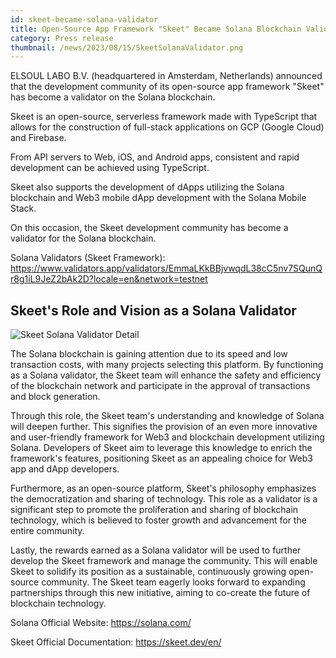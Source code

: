```yaml
---
id: skeet-became-solana-validator
title: Open-Source App Framework "Skeet" Became Solana Blockchain Validator
category: Press release
thumbnail: /news/2023/08/15/SkeetSolanaValidator.png
---
```


ELSOUL LABO B.V. (headquartered in Amsterdam, Netherlands) announced that the
development community of its open-source app framework "Skeet" has become a
validator on the Solana blockchain.

Skeet is an open-source, serverless framework made with TypeScript that allows
for the construction of full-stack applications on GCP (Google Cloud) and
Firebase.

From API servers to Web, iOS, and Android apps, consistent and rapid development
can be achieved using TypeScript.

Skeet also supports the development of dApps utilizing the Solana blockchain and
Web3 mobile dApp development with the Solana Mobile Stack.

On this occasion, the Skeet development community has become a validator for the
Solana blockchain.

Solana Validators (Skeet Framework):
https://www.validators.app/validators/EmmaLKkBBjvwqdL38cC5nv7SQunQr8g1iL9JeZ2bAk2D?locale=en&network=testnet

## Skeet's Role and Vision as a Solana Validator

![Skeet Solana Validator Detail](/news/2023/08/15/SkeetSolanaValidatorDetail.png)

The Solana blockchain is gaining attention due to its speed and low transaction
costs, with many projects selecting this platform. By functioning as a Solana
validator, the Skeet team will enhance the safety and efficiency of the
blockchain network and participate in the approval of transactions and block
generation.

Through this role, the Skeet team's understanding and knowledge of Solana will
deepen further. This signifies the provision of an even more innovative and
user-friendly framework for Web3 and blockchain development utilizing Solana.
Developers of Skeet aim to leverage this knowledge to enrich the framework's
features, positioning Skeet as an appealing choice for Web3 app and dApp
developers.

Furthermore, as an open-source platform, Skeet's philosophy emphasizes the
democratization and sharing of technology. This role as a validator is a
significant step to promote the proliferation and sharing of blockchain
technology, which is believed to foster growth and advancement for the entire
community.

Lastly, the rewards earned as a Solana validator will be used to further develop
the Skeet framework and manage the community. This will enable Skeet to solidify
its position as a sustainable, continuously growing open-source community. The
Skeet team eagerly looks forward to expanding partnerships through this new
initiative, aiming to co-create the future of blockchain technology.

Solana Official Website: https://solana.com/

Skeet Official Documentation: https://skeet.dev/en/
